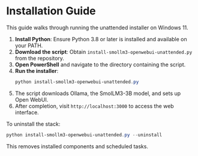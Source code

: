 # Installation Guide

This guide walks through running the unattended installer on Windows 11.

1. **Install Python**: Ensure Python 3.8 or later is installed and available on your PATH.
2. **Download the script**: Obtain `install-smollm3-openwebui-unattended.py` from the repository.
3. **Open PowerShell** and navigate to the directory containing the script.
4. **Run the installer**:
   ```powershell
   python install-smollm3-openwebui-unattended.py
   ```
5. The script downloads Ollama, the SmolLM3-3B model, and sets up Open WebUI.
6. After completion, visit `http://localhost:3000` to access the web interface.

To uninstall the stack:
```powershell
python install-smollm3-openwebui-unattended.py --uninstall
```
This removes installed components and scheduled tasks.
